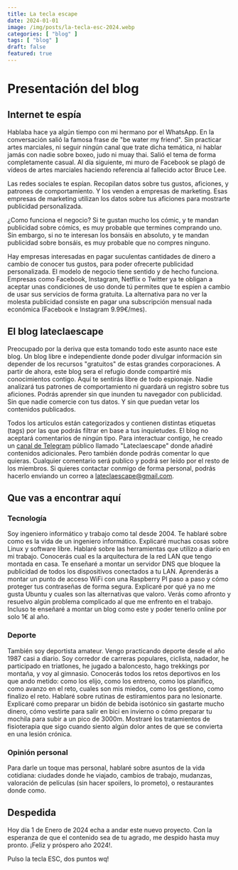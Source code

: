 ```yaml
---
title: La tecla escape
date: 2024-01-01
image: /img/posts/la-tecla-esc-2024.webp
categories: [ "blog" ]
tags: [ "blog" ]
draft: false
featured: true
---
```


# Presentación del blog

## Internet te espía

Hablaba hace ya algún tiempo con mi hermano por el WhatsApp. En la conversación salió la famosa frase de "be water my friend". Sin practicar artes marciales, ni seguir ningún canal que trate dicha temática, ni hablar jamás con nadie sobre boxeo, judo ni muay thai. Salió el tema de forma completamente casual. Al día siguiente, mi muro de Facebook se plagó de vídeos de artes marciales haciendo referencia al fallecido actor Bruce Lee.

Las redes sociales te espían. Recopilan datos sobre tus gustos, aficiones, y patrones de comportamiento. Y los venden a empresas de marketing. Esas empresas de marketing utilizan los datos sobre tus aficiones para mostrarte publicidad personalizada.

¿Como funciona el negocio? Si te gustan mucho los cómic, y te mandan publicidad sobre cómics, es muy probable que termines comprando uno. Sin embargo, si no te interesan los bonsáis en absoluto, y te mandan publicidad sobre bonsáis, es muy probable que no compres ninguno.

Hay empresas interesadas en pagar suculentas cantidades de dinero a cambio de conocer tus gustos, para poder ofrecerte publicidad personalizada. El modelo de negocio tiene sentido y de hecho funciona. Empresas como Facebook, Instagram, Netflix o Twitter ya te obligan a aceptar unas condiciones de uso donde tú permites que te espíen a cambio de usar sus servicios de forma gratuita. La alternativa para no ver la molesta publicidad consiste en pagar una subscripción mensual nada económica (Facebook e Instagram 9.99€/mes).

## El blog lateclaescape

Preocupado por la deriva que esta tomando todo este asunto nace este blog. Un blog libre e independiente donde poder divulgar información sin depender de los recursos "gratuitos" de estas grandes corporaciones. A partir de ahora, este blog sera el refugio donde compartiré mis conocimientos contigo. Aquí te sentirás libre de todo espionaje. Nadie analizará tus patrones de comportamiento ni guardará un registro sobre tus aficiones. Podrás aprender sin que inunden tu navegador con publicidad. Sin que nadie comercie con tus datos. Y sin que puedan vetar los contenidos publicados.

Todos los artículos están categorizados y contienen distintas etiquetas (tags) por las que podrás filtrar en base a tus inquietudes. El blog no aceptará comentarios de ningún tipo. Para interactuar contigo, he creado un [canal de Telegram](https://t.me/lateclaescape) público llamado "Lateclaescape" donde añadiré contenidos adicionales. Pero también donde podrás comentar lo que quieras. Cualquier comentario será publico y podrá ser leído por el resto de los miembros. Si quieres contactar conmigo de forma personal, podrás hacerlo enviando un correo a lateclaescape@gmail.com.

## Que vas a encontrar aquí

### Tecnología

Soy ingeniero informático y trabajo como tal desde 2004. Te hablaré sobre como es la vida de un ingeniero informático. Explicaré muchas cosas sobre Linux y software libre. Hablaré sobre las herramientas que utilizo a diario en mi trabajo. Conocerás cual es la arquitectura de la red LAN que tengo montada en casa. Te enseñaré a montar un servidor DNS que bloquee la publicidad de todos los dispositivos conectados a tu LAN. Aprenderás a montar un punto de acceso WiFi con una Raspberry PI paso a paso y cómo proteger tus contraseñas de forma segura. Explicaré por qué ya no me gusta Ubuntu y cuales son las alternativas que valoro. Verás como afronto y resuelvo algún problema complicado al que me enfrento en el trabajo. Incluso te enseñaré a montar un blog como este y poder tenerlo online por solo 1€ al año.

### Deporte

También soy deportista amateur. Vengo practicando deporte desde el año 1987 casi a diario. Soy corredor de carreras populares, ciclista, nadador, he participado en triatlones, he jugado a baloncesto, hago trekkings por montaña, y voy al gimnasio. Conocerás todos los retos deportivos en los que ando metido: como los elijo, como los entreno, como los planifico, como avanzo en el reto, cuales son mis miedos, como los gestiono, como finalizo el reto. Hablaré sobre rutinas de estiramientos para no lesionarte. Explicaré como preparar un bidón de bebida isotónico sin gastarte mucho dinero, cómo vestirte para salir en bici en invierno o cómo preparar tu mochila para subir a un pico de 3000m. Mostraré los tratamientos de fisioterapia que sigo cuando siento algún dolor antes de que se convierta en una lesión crónica.

### Opinión personal

Para darle un toque mas personal, hablaré sobre asuntos de la vida cotidiana: ciudades donde he viajado, cambios de trabajo, mudanzas, valoración de películas (sin hacer spoilers, lo prometo), o restaurantes donde como.

## Despedida

Hoy día 1 de Enero de 2024 echa a andar este nuevo proyecto. Con la esperanza de que el contenido sea de tu agrado, me despido hasta muy pronto. ¡Feliz y próspero año 2024!.

Pulso la tecla ESC, dos puntos wq!
